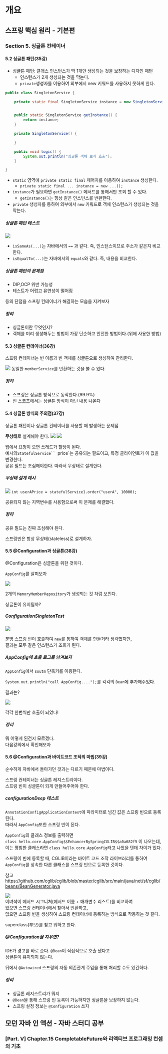 # 개요

## 스프링 핵심 원리 - 기본편

### Section 5. 싱글톤 컨테이너

#### 5.2 싱글톤 패턴(35강)

- 싱글톤 패턴: 클래스 인스턴스가 딱 1개만 생성되는 것을 보장하는 디자인 패턴
  - 인스턴스가 2개 생성되는 것을 막는다.
  - `private`생성자를 이용하여 외부에서 new 키워드를 사용하지 못하게 한다.

```java
public class SingletonService {

    private static final SingletonService instance = new SingletonService();


    public static SingletonService getInstance() {
        return instance;
    }

    private SingletonService() {

    }

    public void logic() {
        System.out.println("싱글톤 객체 로직 호출");
    }

}
```

- `static` 영역에 `private static final` 제어자를 이용하여 `instance` 생성한다.
  - `private static final ... instance = new ...();`
- `instance`가 필요하면 `getInstance()` 메서드를 통해서만 조회 할 수 있다.
  - `getInstance()`는 항상 같은 인스턴스를 반환한다.
- `private` 생성자를 통하여 외부에서 `new` 키워드로 객체 인스턴스가 생성되는 것을 막는다.

##### 싱글톤 패턴 테스트

![](images/.2022-03-30_images/3af6a1df.png)

- `isSameAs(...)`는 자바에서의 `==` 과 같다. 즉, 인스턴스이므로 주소가 같은지 비교한다.
- `isEqualTo(...)`는 자바에서의 `equals`와 같다. 즉, 내용을 비교한다.

##### 싱글톤 패턴의 문제점

- DIP,OCP 위반 가능성
- 테스트가 어렵고 유연성이 떨어짐

등의 단점을 스프링 컨테이너가 해결하는 모습을 지켜보자

##### 정리

- 싱글톤이란 무엇인지?
- 객체를 미리 생성해두는 방법이 가장 단순하고 안전한 방법이다.(위에 사용한 방법)

#### 5.3 싱글톤 컨테이너(36강)

스프링 컨테이너는 빈 이름과 빈 객체를 싱글톤으로 생성하여 관리한다.

![](images/.2022-03-30_images/d13e9647.png)
동일한 `memberService`를 반환하는 것을 볼 수 있다.

##### 정리

- 스프링은 싱글톤 방식으로 동작한다.(99.9%)
- 빈 스코프에서는 싱글톤 방식이 아닌 내용 나온다

#### 5.4 싱글톤 방식의 주의점(37강)

싱글톤 패턴이나 싱글톤 컨테이너를 사용할 때 발생하는 문제점

**무상태**로 설계해야 한다.
![](images/.2022-03-30_images/f566a75f.png)
![](images/.2022-03-30_images/3a482bfc.png)

웹에서 요청이 오면 쓰레드가 할당이 된다.   
예시의`StatefulService`` `price`는 공유되는 필드이고, 특정 클라이언트가 이 값을 변경한다.  
공유 필드는 조심해야한다. 따라서 무상태로 설계한다.

##### 무상태 설계 예시

![](images/.2022-03-30_images/0ef65e1f.png)
`int userAPrice = statefulService1.order("userA", 10000);`

공유되지 않는 지역변수를 사용함으로써 이 문제를 해결했다.

##### 정리

공유 필드는 진짜 조심해야 된다.

스프링빈은 항상 무상태(stateless)로 설계하자.

#### 5.5 @Configuration과 싱글톤(38강)

@Configuration은 싱글톤을 위한 것이다.

`AppConfig`를 살펴보자

![](images/.2022-03-30_images/da6c8640.png)

2개의 `MemoryMemberRepository`가 생성되는 것 처럼 보인다.

싱글톤이 유지될까?

##### ConfigurationSingletonTest

![](images/.2022-03-30_images/e52636ed.png)

분명 스프링 빈이 호출하여 `new`를 통하여 객체를 만들거라 생각했지만,   
결과는 모두 같은 인스턴스가 조회가 된다.

##### AppConfig에 호출 로그를 남겨보자

`AppConfig`에서 `soutm` 단축키를 이용한다.

`System.out.println("call AppConfig....");`를 각각의 `Bean`에 추가해주었다.

결과는?

![](images/.2022-03-30_images/4ef70865.png)

각각 한번씩만 호출이 되었다!

##### 정리

뭐 어떻게 된건지 모르겠다.   
다음강의에서 확인해보자

#### 5.6 @Configuration과 바이트코드 조작의 마법(39강)

순수하게 자바에서 돌아가던 것과는 다르기 때문에 마법이다.

스프링 컨테이너는 싱글톤 레지스트리이다.  
스프링 빈이 싱글톤이 되게 만들어주어야 한다.

##### configurationDeep 테스트

`AnnotationConfigApplicationContext`에 파라미터로 넘긴 값은 스프링 빈으로 등록된다.   
따라서 `AppConfig`또한 스프링 빈이 된다.

`AppConfig`의 클래스 정보를 출력하면   
`class hello.core.AppConfig$$EnhancerBySpringCGLIB$$a0a682f5` 이 나오는데,   
이는 평범한 클래스라면 `class hello.core.AppConfig`라고 나왔을 텐데 차이가 있다.

스프링이 빈에 등록할 때, CGLIB이라는 바이트 코드 조작 라이브러리를 통하여  
`AppConfig`를 상속한 다른 클래스를 스프링 빈으로 등록한 것이다.

참고 https://github.com/cglib/cglib/blob/master/cglib/src/main/java/net/sf/cglib/beans/BeanGenerator.java

![](images/.2022-03-30_images/902533c8.png)   
이녀석이 메서드 시그니처(메서드 이름 + 매개변수 리스트)를 비교하여   
있으면 스프링 컨테이너에서 찾아서 반환하고,  
없으면 스프링 빈을 생성하여 스프링 컨테이너에 등록하는 방식으로 작동하는 것 같다.

superclass(부모)를 찾고 뭐하고 한다.

##### @Configuration을 지우면?

IDE가 경고를 바로 준다. `@Bean`이 직접적으로 호출 됐다고   
싱글톤이 유지되지 않는다.

뒤에서 `@Autowired` 스프링의 자동 의존관계 주입을 통해 처리할 수도 있긴하다.

##### 정리

- 싱글톤 레지스트리가 뭐지
- `@Bean`을 통해 스프링 빈 등록이 가능하지만 싱글톤을 보장하지 않는다.
- 스프링 설정 정보는 `@Configuration` 쓰자

## 모던 자바 인 액션 - 자바 스터디 공부

### [Part. V] Chapter.15 CompletableFuture와 리액티브 프로그래밍 컨셉의 기초

